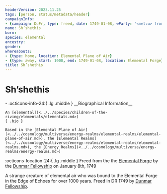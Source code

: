 ```yaml
---
headerVersion: 2023.11.25
tags: [person, status/metadata/header]
campaignInfo:
- {campaign: DuFr, type: freed, date: 1749-01-08, wParty: '<met:u> from the <current:1> by <person> on <target>'}
name: Sh’shethis
born:
species: elemental
ancestry:
gender:
whereabouts:
- {type: home, location: Elemental Plane of Air}
- {type: away, start: 1000, end: 1749-01-08, location: Elemental Forge}
title: Sh’shethis
---
```

# Sh’shethis
<div class="grid cards ext-narrow-margin ext-one-column" markdown>
- :octicons-info-24:{ .lg .middle } __Biographical Information__

    An [elemental](<../../species/children-of-the-riving/elementals/elementals.md>)  
    { .bio }

    Based in the [Elemental Plane of Air](<../../cosmology/multiverse/energy-realms/elemental-realms/elemental-plane-of-air.md>), the [Elemental Realms](<../../cosmology/multiverse/energy-realms/elemental-realms/elemental-realms.md>), the [Energy Realms](<../../cosmology/multiverse/energy-realms/energy-realms.md>)
</div>



:octicons-location-24:{ .lg .middle } Freed from the the [Elemental Forge](<../../gazetteer/western-green-sea/cymea/elemental-forge.md>) by the [Dunmar Fellowship](<../pcs/dunmar-fellowship/dunmar-fellowship.md>) on January 8th, 1749  




A strange creature of elemental air who was bound to the Elemental Forge in the Edge of Echoes for over 1000 years. Freed in DR 1749 by [Dunmar Fellowship](<../pcs/dunmar-fellowship/dunmar-fellowship.md>). 